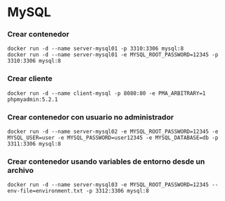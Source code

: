 # MySQL

### Crear contenedor

```
docker run -d --name server-mysql01 -p 3310:3306 mysql:8
docker run -d --name server-mysql01 -e MYSQL_ROOT_PASSWORD=12345 -p 3310:3306 mysql:8
```

### Crear cliente

```
docker run -d --name client-mysql -p 8080:80 -e PMA_ARBITRARY=1 phpmyadmin:5.2.1
```

### Crear contenedor con usuario no administrador

```
docker run -d --name server-mysql02 -e MYSQL_ROOT_PASSWORD=12345 -e MYSQL_USER=user -e MYSQL_PASSWORD=user12345 -e MYSQL_DATABASE=db -p 3311:3306 mysql:8
```

### Crear contenedor usando variables de entorno desde un archivo

```
docker run -d --name server-mysql03 -e MYSQL_ROOT_PASSWORD=12345 --env-file=environment.txt -p 3312:3306 mysql:8

```
